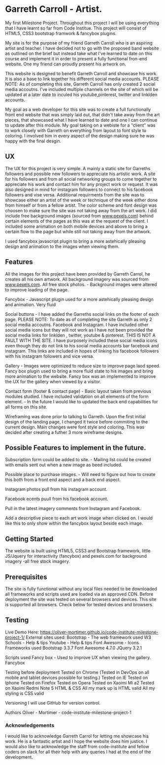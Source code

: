 # Garreth Carroll - Artist.

My first Milestone Project.
Throughout this project I will be using everything that I have learnt so far from Code Institue. This project will consist of HTML5, CSS3 bootstrap framwork & fancybox plugins.


My site is for the purpose of my friend Garreth Carroll who is an aspiring artist and teacher. I have decided not to go with the proposed band website as outlined on the brief but instead take what I've learned to date on this course and implement it in order to present a fully functional fron-end website. One my friend can proudly present his artwork on. 

This website is designed to benefit Garreth Carroll and showcase his work. It is also a base to link together his different social media accounts.  PLEASE NOTE: As of completing this site, Garreth Carroll has only created 2 social media accoutns. I've included multiple channels on the site of which will be updated at a later date to inculed his youtube,pinterest, twitter and linklden accounts.  

My goal as a web developer for this site was to create a full functionally front end website that was simply laid out, that didn't take away from the art pieces, that showcased what I have learned to date and one I can continue to update after this module. My goal taking on a webiste for a "client" was to work closely with Garreth on everything from layout to font style to coloring. I involved him in every aspect of the design making sure he was happy with the final desgin. 

## UX
The UX for this project is very simple.  A mainly a static site for Garreths followers and possible new followers to appreciate his artistic work. A site for his followers and from all social networking groups to come together to appreciate his work and contact him for any project work or request. It was also designed in mind for instagram followers to connect to his facebook followers and vise versa. Additional requirments from the site was to showcase either an artist of the week or technique of the week either done from himself or from a fellow artist. 
The color scheme and font design was choosen to make sure the site was not taking away from the art work. I did include free background images (sourced from www.pexels.com) behind certain elements of the pages as this was at the request of the client. I included some animation on both mobile devices and above to bring a certain flow to the page but while still not taking away from the artwork. 

I used fancybox javascript plugin to bring a more astehically pleasing design and animation to the images when viewing them. 

## Features

All the images for this project have been provided by Garreth Carrol, he creates all his own artwork.
All background imagery was sourced from www.pexels.com. All free stock photos.  - Background images were altered to improve loading of the page. 

Fancybox - Javascript plugin used for a more astehically pleasing design and animation. Very fluid

Social buttons - I have added the Garreths social links on the footer of each page.  PLEASE NOTE: To date as of completing the site Garreth as only 2 social media accoutns.  Facebook and Instagram.  I have included other social media icons but they will not work as I have not been provided the social media links for linklden , twitter, youtube &  pinterest.  THIS IS NOT A FAULT WITH THE SITE. I have purposely included these social media icons even though they do not link to his social media accounts bar facebook and instagram. This links are included in hopes of linking his facebook followers with his instagram followers and vice versa. 

Gallery - Images were optimized to reduce size to improve page laod speed. Fancy box plugin used to bring a more fluid state to his images and bring more animation to the website. Fancy box was an implemented to improve the UX for the gallery when viewed by a visitor.

Contact form (footer & contact page) - Basic layout taken from previous modules studied.  I have included validation on all elements of the form element. -  In the future I would like to updated the back end capabilities for all forms on this site. 

Wireframing was done prior to talking to Garreth. Upon the first initial design of the landing page, I changed it twice before commiting to the current design. Main changes were font style and coloring. This was decided after creating a futher 3 more wireframe designs.  

## Possible Features to implement in the future.

Subscription form could be added to site. -  Mailing list could be created with emails sent out when a new image as beed included. 

Possible place to purchase images. - Will need to figure out how to create this both from a front end aspect and a back end aspect. 

Instagram photos pull from his instagram account.

Facebook ecents puull from his facebook account. 

Pull in the latest imagery comments from Instagram and Facebook.

Add a descriptive piece to each art work image when clicked on. I would like this to only show within the fancybox layout beside each image. 

## Getting Started
The website is built using HTML5, CSS3 and Bootstrap framework, little JS/Jquery for interactivity (fancybox) and pexels.com for background imagery -all free stock imagery.

## Prerequisites
The site is fully functional without any local files needed to be downloaded all frameworks and scripts used are loaded via an approved CDN. Before deployment the site was tested on several browsers and devices. This site is supported all browsers. Check below for tested devices and browsers.

## Testing
Live Demo Here: https://oliver-mortimer.github.io/code-institute-milestone-project-1/
External sites used:
Bootstrap - The web framework used
W3 Schools - Help & tips
Youtube - Help & tips
Font Awesome - Icons
Frameworks used
Bootstrap 3.3.7
Font Awesome 4.7.0
JQuery 3.2.1

Scripts used
Fancy box - Used to improve UX when viewing the gallery. Fancybox

Testing before deployment
Tested on Chrome (Tested in DevOps on all mobile and tablet devices possible for testing.)
Tested on IE
Tested on Iphone
Tested on Firefox
Tested on Opera
Tested on Xaoimi Mi a2
Tested on Xaoimi Redmi Note 5
HTML & CSS
All my mark up is HTML valid All my styling is CSS valid

Versioning
I will use GitHub for version control.

Authors
Oliver - Mortimer - code-institute-milestone-project-1

### Acknowledgements
I would like to acknowledge Garreth Carrol for letting me showcase his work. He is a fantastic artist and I hope the website does him justice.  I would also like to acknowledge the staff from code-institute and fellow coders on slack for all their help with any queries I had at the end of the development. 
